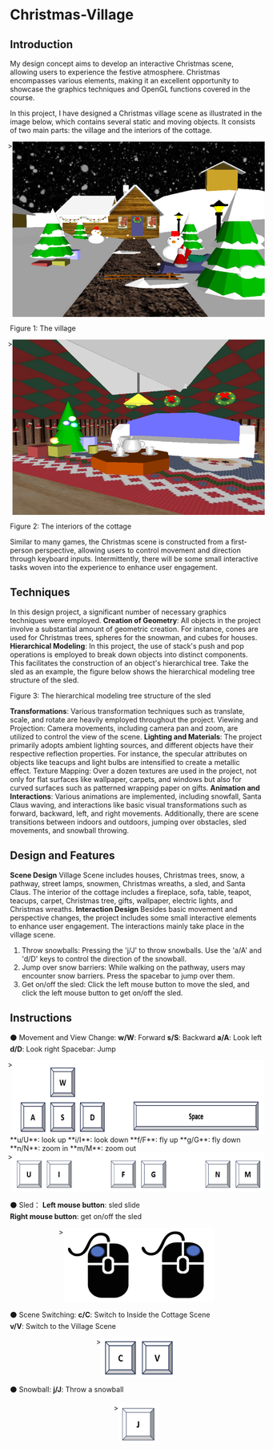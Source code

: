 # Christmas-Village

## Introduction 
My design concept aims to develop an interactive Christmas scene, allowing users 
to experience the festive atmosphere. Christmas encompasses various elements, making it an 
excellent opportunity to showcase the graphics techniques and OpenGL functions covered in 
the course. 

In this project, I have designed a Christmas village scene as illustrated in the image below, 
which contains several static and moving objects. It consists of two main parts: the village and 
the interiors of the cottage. 
 <div style="display: flex; justify-content: center;">>
    <img src="figures/fig1.png" width="600" height="350" alt="fig1">
</div>

Figure 1: The village 
 <div style="display: flex; justify-content: center;">>
    <img src="figures/fig2.png" width="600" height="350" alt="fig2">

</div>

Figure 2: The interiors of the cottage 

Similar to many games, the Christmas scene is constructed from a first-person perspective, 
allowing users to control movement and direction through keyboard inputs. Intermittently, 
there will be some small interactive tasks woven into the experience to enhance user 
engagement. 


## Techniques 
In this design project, a significant number of necessary graphics techniques were employed. 
**Creation of Geometry**: All objects in the project involve a substantial amount of geometric 
creation. For instance, cones are used for Christmas trees, spheres for the snowman, and 
cubes for houses. 
**Hierarchical Modeling**: In this project, the use of stack's push and pop operations is 
employed to break down objects into distinct components. This facilitates the construction of 
an object's hierarchical tree. Take the sled as an example, the figure below shows the 
hierarchical modeling tree structure of the sled. 

Figure 3: The hierarchical modeling tree structure of the sled 

**Transformations**: Various transformation techniques such as translate, scale, and rotate are 
heavily employed throughout the project. 
Viewing and Projection: Camera movements, including camera pan and zoom, are utilized 
to control the view of the scene. 
**Lighting and Materials**: The project primarily adopts ambient lighting sources, and different 
objects have their respective reflection properties. For instance, the specular attributes on 
objects like teacups and light bulbs are intensified to create a metallic effect. 
Texture Mapping: Over a dozen textures are used in the project, not only for flat surfaces 
like wallpaper, carpets, and windows but also for curved surfaces such as patterned wrapping 
paper on gifts. 
**Animation and Interactions**: Various animations are implemented, including snowfall, Santa 
Claus waving, and interactions like basic visual transformations such as forward, backward, 
left, and right movements. Additionally, there are scene transitions between indoors and 
outdoors, jumping over obstacles, sled movements, and snowball throwing. 

## Design and Features 
**Scene Design** 
Village Scene includes houses, Christmas trees, snow, a pathway, street lamps, snowmen, 
Christmas wreaths, a sled, and Santa Claus. 
The interior of the cottage includes a fireplace, sofa, table, teapot, teacups, carpet, Christmas 
tree, gifts, wallpaper, electric lights, and Christmas wreaths. 
**Interaction Design**
Besides basic movement and perspective changes, the project includes some small interactive 
elements to enhance user engagement. The interactions mainly take place in the village scene. 
 
1. Throw snowballs: Pressing the 'j/J' to throw snowballs. Use the 'a/A' and 'd/D' keys to 
control the direction of the snowball. 
2. Jump over snow barriers: While walking on the pathway, users may encounter snow 
barriers. Press the spacebar to jump over them. 
3. Get on/off the sled: Click the left mouse button to move the sled, and click the left 
mouse button to get on/off the sled.





## Instructions 
⚫ Movement and View Change: 
**w/W**: Forward  **s/S**: Backward  **a/A**: Look left  **d/D**: Look right  Spacebar: Jump 
<div style="display: flex; justify-content: center;">>
    <img src="figures/fig3.png" width="600" height="150" alt="fig3">
</div>
**u/U**: look up  **i/I**: look down  **f/F**: fly up  **g/G**: fly down  **n/N**: zoom in  **m/M**: zoom out 
<div style="display: flex; justify-content: center;">>
    <img src="figures/fig4.png" width="600" height="80" alt="fig4">
</div>

⚫ Sled： 
**Left mouse button**: sled slide    
**Right mouse button**: get on/off the sled 
<div style="display: flex; justify-content: center;">>
    <img src="figures/fig5.png" width="300" height="150" alt="fig5">
</div>

⚫ Scene Switching: 
**c/C**: Switch to Inside the Cottage Scene    
**v/V**: Switch to the Village Scene 
<div style="display: flex; justify-content: center;">>
    <img src="figures/fig6.png" width="150" height="80" alt="fig6">
</div>

⚫ Snowball: 
**j/J**: Throw a snowball 
<div style="display: flex; justify-content: center;">>
    <img src="figures/fig7.png" width="80" height="80" alt="fig7">
</div>

